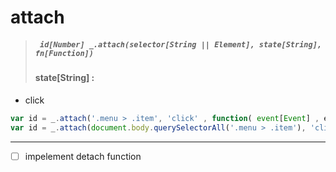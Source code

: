 # attach
> ##### ``` id[Number] _.attach(selector[String || Element], state[String], fn[Function])```
> #### state[String] :
- click

```javascript
var id = _.attach('.menu > .item', 'click' , function( event[Event] , el[Element] ){});
var id = _.attach(document.body.querySelectorAll('.menu > .item'), 'click' , function( event[Event] , el[Element] ){});
```
----------------------------------------------------
- [ ] impelement detach function
